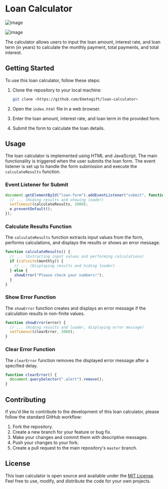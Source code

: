 # Loan Calculator

![image](https://github.com/Emetegift/loan-calculator/assets/104801555/05fd756e-1f6c-4ebb-8a90-a93aa4d7d38a)


![image](https://github.com/Emetegift/loan-calculator/assets/104801555/458cbc09-7ea2-4d18-8bda-067b199b80f1)

The calculator allows users to input the loan amount, interest rate, and loan term (in years) to calculate the monthly payment, total payments, and total interest.

## Getting Started

To use this loan calculator, follow these steps:

1. Clone the repository to your local machine:

   ```bash
   git clone <https://github.com/Emetegift/loan-calculator>
   ```

2. Open the `index.html` file in a web browser.

3. Enter the loan amount, interest rate, and loan term in the provided form.

4. Submit the form to calculate the loan details.

## Usage

The loan calculator is implemented using HTML and JavaScript. The main functionality is triggered when the user submits the loan form. The event listener is set up to handle the form submission and execute the `calculateResults` function.

### Event Listener for Submit

```javascript
document.getElementById("loan-form").addEventListener("submit", function (e) {
  // ... (Hiding results and showing loader)
  setTimeout(calculateResults, 2000);
  e.preventDefault();
});
```

### Calculate Results Function

The `calculateResults` function extracts input values from the form, performs calculations, and displays the results or shows an error message.

```javascript
function calculateResults() {
  // ... (Extracting input values and performing calculations)
  if (isFinite(monthly)) {
    // ... (Displaying results and hiding loader)
  } else {
    showError("Please check your numbers!");
  }
}
```

### Show Error Function

The `showError` function creates and displays an error message if the calculation results in non-finite values.

```javascript
function showError(error) {
  // ... (Hiding results and loader, displaying error message)
  setTimeout(clearError, 3000);
}
```

### Clear Error Function

The `clearError` function removes the displayed error message after a specified delay.

```javascript
function clearError() {
  document.querySelector(".alert").remove();
}
```

## Contributing

If you'd like to contribute to the development of this loan calculator, please follow the standard GitHub workflow:

1. Fork the repository.
2. Create a new branch for your feature or bug fix.
3. Make your changes and commit them with descriptive messages.
4. Push your changes to your fork.
5. Create a pull request to the main repository's `master` branch.

## License

This loan calculator is open source and available under the [MIT License](LICENSE). Feel free to use, modify, and distribute the code for your own projects.
